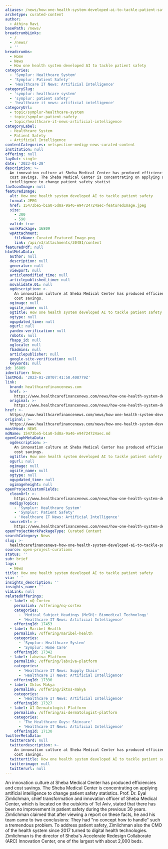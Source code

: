 ```yaml
---
aliases: /news/how-one-health-system-developed-ai-to-tackle-patient-safety
archetype: curated-content
author:
  - Athira Ravi
basePath: /news/
breadcrumbLinks:
  - /
  - /news/
  - ''
breadcrumbs:
  - Home
  - News
  - How one health system developed AI to tackle patient safety
categories:
  - 'Symplur: Healthcare System'
  - 'Symplur: Patient Safety'
  - 'Healthcare IT News: Artificial Intelligence'
categorySlug:
  - 'symplur: healthcare system'
  - 'symplur: patient safety'
  - 'healthcare it news: artificial intelligence'
categoryUrl:
  - topic/symplur-healthcare-system
  - topic/symplur-patient-safety
  - topic/healthcare-it-news-artificial-intelligence
categoryLabel:
  - Healthcare System
  - Patient Safety
  - Artificial Intelligence
contentCategories: netspective-medigy-news-curated-content
institution: null
offering: null
layOut: single
date: '2023-01-28'
description: >-
  An innovation culture at Sheba Medical Center has produced efficiencies and
  cost savings. The Sheba Medical Center is concentrating on applying artificial
  intelligence to change patient safety statist
favIconImage: null
featuredImage:
  alt: How one health system developed AI to tackle patient safety
  format: JPEG
  href: 15473be5-b1a0-5d8a-9a46-e94724724aec-featuredImage.jpeg
  size:
    - 300
    - 590
  valid: true
  workPackage: 16809
  wpAttachment:
    fileName: Curated_Featured_Image.png
    link: /api/v3/attachments/30481/content
featuredPdf: null
htmlMetaData:
  author: null
  description: null
  generator: null
  viewport: null
  articlemodified_time: null
  articlepublished_time: null
  msvalidate.01: null
  ogdescription: >-
    An innovation culture at Sheba Medical Center has produced efficiencies and
    cost savings.
  ogimage: null
  ogsite_name: null
  ogtitle: How one health system developed AI to tackle patient safety
  ogtype: null
  ogupdated_time: null
  ogurl: null
  yandex-verification: null
  robots: null
  fbapp_id: null
  oglocale: null
  fbadmins: null
  articlepublisher: null
  google-site-verification: null
  keywords: null
id: 16809
identifier: News
lastMod: '2023-01-28T07:41:50.408779Z'
link:
  brand: healthcarefinancenews.com
  href: >-
    https://www.healthcarefinancenews.com/news/how-one-health-system-developed-ai-tackle-patient-safety
  original: >-
    https://www.healthcarefinancenews.com/news/how-one-health-system-developed-ai-tackle-patient-safety
href: >-
  https://www.healthcarefinancenews.com/news/how-one-health-system-developed-ai-tackle-patient-safety
original: >-
  https://www.healthcarefinancenews.com/news/how-one-health-system-developed-ai-tackle-patient-safety
mastHead: NEWS
mdName: 15473be5-b1a0-5d8a-9a46-e94724724aec.md
openGraphMetaData:
  ogdescription: >-
    An innovation culture at Sheba Medical Center has produced efficiencies and
    cost savings.
  ogtitle: How one health system developed AI to tackle patient safety
  ogurl: null
  ogimage: null
  ogsite_name: null
  ogtype: null
  ogupdated_time: null
  ogimageheight: null
openProjectCustomFields:
  cleanUrl: >-
    https://www.healthcarefinancenews.com/news/how-one-health-system-developed-ai-tackle-patient-safety
  medigyTopics:
    - 'Symplur: Healthcare System'
    - 'Symplur: Patient Safety'
    - 'Healthcare IT News: Artificial Intelligence'
  sourceUrl: >-
    https://www.healthcarefinancenews.com/news/how-one-health-system-developed-ai-tackle-patient-safety
openProjectWorkPackageType: Curated Content
searchCategory: News
slug: >-
  healthcarefinancenews-how-one-health-system-developed-ai-to-tackle-patient-safety
source: open-project-curations
status: ''
sub: brief
tags:
  - News
title: How one health system developed AI to tackle patient safety
via: ' '
insights_description: ''
insights_name: ''
viaLink: null
relatedOfferings:
  - label: nQ Cortex
    permalink: /offering/nq-cortex
    categories:
      - 'Medical Subject Headings (MeSH): Biomedical Technology'
      - 'Healthcare IT News: Artificial Intelligence'
    offeringId: 17453
  - label: Maribel Health
    permalink: /offering/maribel-health
    categories:
      - 'Symplur: Healthcare System'
      - 'Symplur: Home Care'
    offeringId: 17342
  - label: Labviva Platform
    permalink: /offering/labviva-platform
    categories:
      - 'Healthcare IT News: Supply Chain'
      - 'Healthcare IT News: Artificial Intelligence'
    offeringId: 17330
  - label: Iktos Makya
    permalink: /offering/iktos-makya
    categories:
      - 'Healthcare IT News: Artificial Intelligence'
    offeringId: 17327
  - label: AI Dermatologist Platform
    permalink: /offering/ai-dermatologist-platform
    categories:
      - 'The Healthcare Guys: Skincare'
      - 'Healthcare IT News: Artificial Intelligence'
    offeringId: 17130
twitterMetaData:
  twittercard: null
  twitterdescription: >-
    An innovation culture at Sheba Medical Center has produced efficiencies and
    cost savings.
  twittertitle: How one health system developed AI to tackle patient safety
  twitterimage: null
  twitterurl: null
---
```

<p>An innovation culture at Sheba Medical Center has produced efficiencies and cost savings. The Sheba Medical Center is concentrating on applying artificial intelligence to change patient safety statistics. Prof. Dr. Eyal Zimlichman, chief transformation and innovation officer of Sheba Medical Center, which is located on the outskirts of Tel Aviv, stated that there has been no improvement in patient safety during the previous 30 years. Zimlichman claimed that after viewing a report on these facts, he and his team came to two conclusions: They had "no concept how to handle" such a tremendous problem. To address patient safety, Zimlichman also the CMO of the health system since 2017 turned to digital health technologies. Zimlichman is the director of Sheba's Accelerate Redesign Collaborate (ARC) Innovation Center, one of the largest with about 2,000 beds.</p>